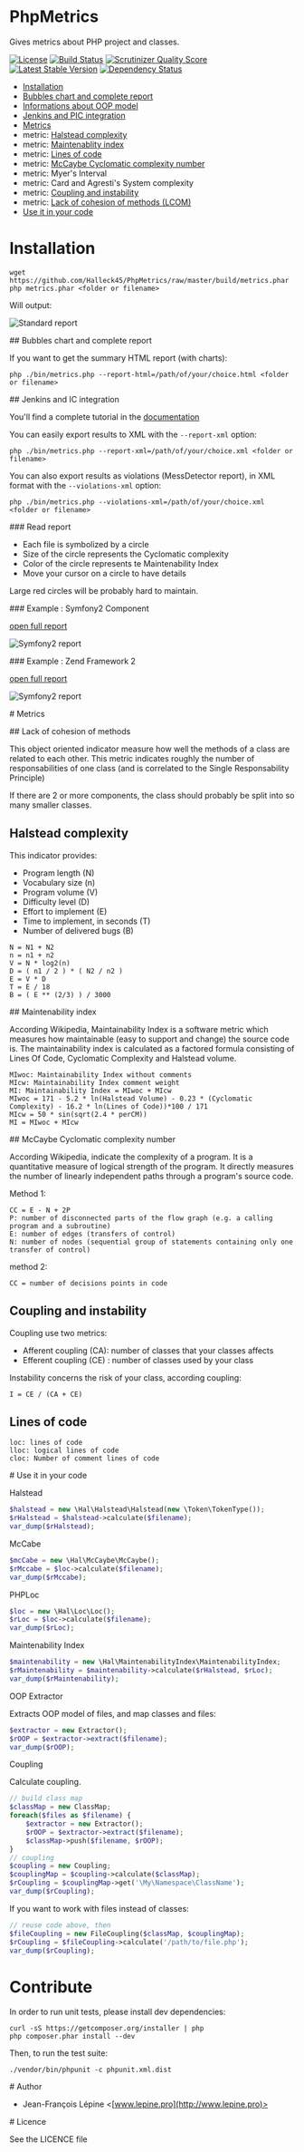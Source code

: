 # PhpMetrics

Gives metrics about PHP project and classes.

[![License](https://poser.pugx.org/halleck45/php-metrics/license.png)](https://packagist.org/packages/halleck45/php-metrics)
[![Build Status](https://secure.travis-ci.org/Halleck45/PhpMetrics.png)](http://travis-ci.org/Halleck45/PhpMetrics)  [![Scrutinizer Quality Score](https://scrutinizer-ci.com/g/Halleck45/PhpMetrics/badges/quality-score.png?s=b825f35680c0a469333da2c963226828fed135ba)](https://scrutinizer-ci.com/g/Halleck45/PhpMetrics/)
[![Latest Stable Version](https://poser.pugx.org/halleck45/php-metrics/v/stable.png)](https://packagist.org/packages/halleck45/php-metrics)
[![Dependency Status](https://www.versioneye.com/user/projects/534fe1f9fe0d0774a8000815/badge.png)](https://www.versioneye.com/user/projects/534fe1f9fe0d0774a8000815)

+ [Installation](#installation)
+ [Bubbles chart and complete report](#bubbles-chart-and-complete-report)
+ [Informations about OOP model](#informations-about-oop-model)
+ [Jenkins and PIC integration](#jenkins-and-pic-integration)
+ [Metrics](#metrics)
+ metric: [Halstead complexity](#halstead-complexity)
+ metric: [Maintenablity index](#maintenability-index)
+ metric: [Lines of code](#lines-of-code)
+ metric: [McCaybe Cyclomatic complexity number](#mccaybe-cyclomatic-complexity-number)
+ metric: Myer's Interval
+ metric: Card and Agresti's System complexity
+ metric: [Coupling and instability](#coupling-and-instability)
+ metric: [Lack of cohesion of methods (LCOM)](#lack-of-cohesion-of-methods)
+ [Use it in your code](#use-it-in-your-code)




# Installation

    wget https://github.com/Halleck45/PhpMetrics/raw/master/build/metrics.phar
    php metrics.phar <folder or filename>

Will output:

![Standard report](http://halleck45.github.io/PhpMetrics/images/report-standard.png)

## Bubbles chart and complete report

If you want to get the summary HTML report (with charts):

    php ./bin/metrics.php --report-html=/path/of/your/choice.html <folder or filename>

## Jenkins and IC integration

You'll find a complete tutorial in the [documentation](http://halleck45.github.io/PhpMetrics/documentation/jenkins.html)

You can easily export results to XML with the `--report-xml` option:

    php ./bin/metrics.php --report-xml=/path/of/your/choice.xml <folder or filename>

You can also export results as violations (MessDetector report), in XML format with the `--violations-xml` option:

    php ./bin/metrics.php --violations-xml=/path/of/your/choice.xml <folder or filename>

### Read report

+ Each file is symbolized by a circle
+ Size of the circle represents the Cyclomatic complexity
+ Color of the circle represents te Maintenability Index
+ Move your cursor on a circle to have details

Large red circles will be probably hard to maintain.

### Example : Symfony2 Component

[open full report](http://halleck45.github.io/PhpMetrics/report/symfony2-component/index.html)

![Symfony2 report](http://halleck45.github.io/PhpMetrics/images/preview-symfony2-component.png)

### Example : Zend Framework 2

[open full report](http://halleck45.github.io/PhpMetrics/report/zendframework2/index.html)

![Symfony2 report](http://halleck45.github.io/PhpMetrics/images/preview-zendframework2.png)


# Metrics

## Lack of cohesion of methods

This object oriented indicator measure how well the methods of a class are related to each other. This metric indicates roughly the number
of responsabilities of one class (and is correlated to the Single Responsability Principle)

If there are 2 or more components, the class should probably be split into so many smaller classes.

## Halstead complexity

This indicator provides:

+ Program length (N)
+ Vocabulary size (n)
+ Program volume (V)
+ Difficulty level (D)
+ Effort to implement (E)
+ Time to implement, in seconds (T)
+ Number of delivered bugs (B)

```
N = N1 + N2
n = n1 + n2
V = N * log2(n)
D = ( n1 / 2 ) * ( N2 / n2 )
E = V * D
T = E / 18
B = ( E ** (2/3) ) / 3000
```

## Maintenability index

According Wikipedia, Maintainability Index is a software metric which measures how maintainable (easy to support and change) the source code is.
The maintainability index is calculated as a factored formula consisting of Lines Of Code, Cyclomatic Complexity and Halstead volume.

    MIwoc: Maintainability Index without comments
    MIcw: Maintainability Index comment weight
    MI: Maintainability Index = MIwoc + MIcw
    MIwoc = 171 - 5.2 * ln(Halstead Volume) - 0.23 * (Cyclomatic Complexity) - 16.2 * ln(Lines of Code))*100 / 171
    MIcw = 50 * sin(sqrt(2.4 * perCM))
    MI = MIwoc + MIcw

## McCaybe Cyclomatic complexity number

According Wikipedia,  indicate the complexity of a program. It is a quantitative measure of logical strength of the program.
It directly measures the number of linearly independent paths through a program's source code.

Method 1:

    CC = E - N + 2P
    P: number of disconnected parts of the flow graph (e.g. a calling program and a subroutine)
    E: number of edges (transfers of control)
    N: number of nodes (sequential group of statements containing only one transfer of control)

method 2:

    CC = number of decisions points in code

## Coupling and instability

Coupling use two metrics:

+ Afferent coupling (CA): number of classes that your classes affects
+ Efferent coupling (CE) : number of classes used by your class

Instability concerns the risk of your class, according coupling:

    I = CE / (CA + CE)

## Lines of code

    loc: lines of code
    lloc: logical lines of code
    cloc: Number of comment lines of code


# Use it in your code

Halstead

```php
$halstead = new \Hal\Halstead\Halstead(new \Token\TokenType());
$rHalstead = $halstead->calculate($filename);
var_dump($rHalstead);
```

McCabe

```php
$mcCabe = new \Hal\McCaybe\McCaybe();
$rMccabe = $loc->calculate($filename);
var_dump($rMccabe);
```

PHPLoc

```php
$loc = new \Hal\Loc\Loc();
$rLoc = $loc->calculate($filename);
var_dump($rLoc);
```

Maintenability Index

```php
$maintenability = new \Hal\MaintenabilityIndex\MaintenabilityIndex;
$rMaintenability = $maintenability->calculate($rHalstead, $rLoc);
var_dump($rMaintenability);
```

OOP Extractor

Extracts OOP model of files, and map classes and files:

```php
$extractor = new Extractor();
$rOOP = $extractor->extract($filename);
var_dump($rOOP);
```

Coupling

Calculate coupling.

```php
// build class map
$classMap = new ClassMap;
foreach($files as $filename) {
    $extractor = new Extractor();
    $rOOP = $extractor->extract($filename);
    $classMap->push($filename, $rOOP);
}
// coupling
$coupling = new Coupling;
$couplingMap = $coupling->calculate($classMap);
$rCoupling = $couplingMap->get('\My\Namespace\ClassName');
var_dump($rCoupling);
```

If you want to work with files instead of classes:

```php
// reuse code above, then
$fileCoupling = new FileCoupling($classMap, $couplingMap);
$rCoupling = $fileCoupling->calculate('/path/to/file.php');
var_dump($rCoupling);
```



# Contribute

In order to run unit tests, please install dev dependencies:

    curl -sS https://getcomposer.org/installer | php
    php composer.phar install --dev

Then, to run the test suite:

    ./vendor/bin/phpunit -c phpunit.xml.dist

# Author

+ Jean-François Lépine <[www.lepine.pro](http://www.lepine.pro)>

# Licence

See the LICENCE file
